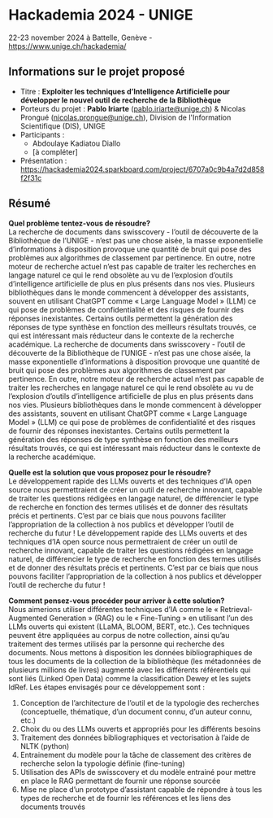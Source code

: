 # Hackademia 2024 - UNIGE
22-23 november 2024 à Battelle, Genève - https://www.unige.ch/hackademia/

## Informations sur le projet proposé
  * Titre : **Exploiter les techniques d’Intelligence Artificielle pour développer le nouvel outil de recherche de la Bibliothèque**
  * Porteurs du projet : **Pablo Iriarte** (pablo.iriarte@unige.ch) & Nicolas Prongué (nicolas.prongue@unige.ch), Division de l'Information Scientifique (DIS), UNIGE
  * Participants :
    * Abdoulaye Kadiatou Diallo
    * [à compléter]
  * Présentation : https://hackademia2024.sparkboard.com/project/6707a0c9b4a7d2d858f2f31c

## Résumé

**Quel problème tentez-vous de résoudre?**  
La recherche de documents dans swisscovery - l’outil de découverte de la Bibliothèque de l’UNIGE - n’est pas une chose aisée, la masse exponentielle d’informations à disposition provoque une quantité de bruit qui pose des problèmes aux algorithmes de classement par pertinence. En outre, notre moteur de recherche actuel n’est pas capable de traiter les recherches en langage naturel ce qui le rend obsolète au vu de l’explosion d’outils d’intelligence artificielle de plus en plus présents dans nos vies. Plusieurs bibliothèques dans le monde commencent à développer des assistants, souvent en utilisant ChatGPT comme « Large Language Model » (LLM) ce qui pose de problèmes de confidentialité et des risques de fournir des réponses inexistantes. Certains outils permettent la génération des réponses de type synthèse en fonction des meilleurs résultats trouvés, ce qui est intéressant mais réducteur dans le contexte de la recherche académique.
La recherche de documents dans swisscovery - l’outil de découverte de la Bibliothèque de l’UNIGE - n’est pas une chose aisée, la masse exponentielle d’informations à disposition provoque une quantité de bruit qui pose des problèmes aux algorithmes de classement par pertinence. En outre, notre moteur de recherche actuel n’est pas capable de traiter les recherches en langage naturel ce qui le rend obsolète au vu de l’explosion d’outils d’intelligence artificielle de plus en plus présents dans nos vies. Plusieurs bibliothèques dans le monde commencent à développer des assistants, souvent en utilisant ChatGPT comme « Large Language Model » (LLM) ce qui pose de problèmes de confidentialité et des risques de fournir des réponses inexistantes. Certains outils permettent la génération des réponses de type synthèse en fonction des meilleurs résultats trouvés, ce qui est intéressant mais réducteur dans le contexte de la recherche académique.

**Quelle est la solution que vous proposez pour le résoudre?**  
Le développement rapide des LLMs ouverts et des techniques d’IA open source nous permettraient de créer un outil de recherche innovant, capable de traiter les questions rédigées en langage naturel, de différencier le type de recherche en fonction des termes utilisés et de donner des résultats précis et pertinents. C’est par ce biais que nous pouvons faciliter l’appropriation de la collection à nos publics et développer l’outil de recherche du futur !
Le développement rapide des LLMs ouverts et des techniques d’IA open source nous permettraient de créer un outil de recherche innovant, capable de traiter les questions rédigées en langage naturel, de différencier le type de recherche en fonction des termes utilisés et de donner des résultats précis et pertinents. C’est par ce biais que nous pouvons faciliter l’appropriation de la collection à nos publics et développer l’outil de recherche du futur !

**Comment pensez-vous procéder pour arriver à cette solution?**  
Nous aimerions utiliser différentes techniques d’IA comme le « Retrieval-Augmented Generation » (RAG) ou le « Fine-Tuning » en utilisant l’un des LLMs ouverts qui existent (LLaMA, BLOOM, BERT, etc.). Ces techniques peuvent être appliquées au corpus de notre collection, ainsi qu’au traitement des termes utilisés par la personne qui recherche des documents. Nous mettons à disposition les données bibliographiques de tous les documents de la collection de la bibliothèque (les métadonnées de plusieurs millions de livres) augmenté avec les différents référentiels qui sont liés (Linked Open Data) comme la classification Dewey et les sujets IdRef. Les étapes envisagés pour ce développement sont :

1. Conception de l’architecture de l’outil et de la typologie des recherches (conceptuelle, thématique, d’un document connu, d’un auteur connu, etc.)
2. Choix du ou des LLMs ouverts et appropriés pour les différents besoins
3. Traitement des données bibliographiques et vectorisation à l’aide de NLTK (python)
4. Entrainement du modèle pour la tâche de classement des critères de recherche selon la typologie définie (fine-tuning)
5. Utilisation des APIs de swisscovery et du modèle entrainé pour mettre en place le RAG permettant de fournir une réponse sourcée
6. Mise ne place d’un prototype d’assistant capable de répondre à tous les types de recherche et de fournir les références et les liens des documents trouvés

